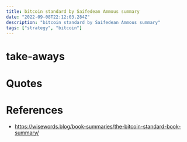 ```yaml
---
title: bitcoin standard by Saifedean Ammous summary
date: "2022-09-08T22:12:03.284Z"
description: "bitcoin standard by Saifedean Ammous summary"
tags: ["strategy", "bitcoin"]
---
```


# take-aways


# Quotes

# References
- https://wisewords.blog/book-summaries/the-bitcoin-standard-book-summary/